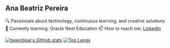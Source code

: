## Ana Beatriz Pereira
🔍 Passionate about technology, continuous learning, and creative solutions  
🌱 Currently learning: Oracle Next Education
📫 How to reach me: [LinkedIn](https://www.linkedin.com/in/anabeatriz-p/)

[![beeinblue's GitHub stats](https://github-readme-stats.vercel.app/api?username=beeinblue&show_icons=true&theme=radical&hide=issues,contribs)](https://github.com/anuraghazra/github-readme-stats)
[![Top Langs](https://github-readme-stats.vercel.app/api/top-langs/?username=beeinblue&layout=compact&theme=radical)](https://github.com/beeinblue)

